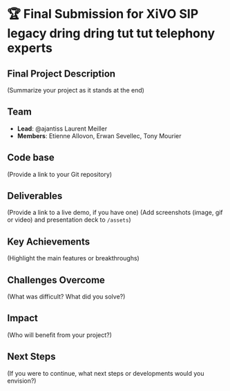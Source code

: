 # 🏆 Final Submission for XiVO SIP legacy dring dring tut tut telephony experts

## Final Project Description
(Summarize your project as it stands at the end)

## Team
- **Lead**: @ajantiss Laurent Meiller
- **Members**: Etienne Allovon, Erwan Sevellec, Tony Mourier

## Code base
(Provide a link to your Git repository)

## Deliverables 
(Provide a link to a live demo, if you have one)
(Add screenshots (image, gif or video) and presentation deck to `/assets`)

## Key Achievements
(Highlight the main features or breakthroughs)

## Challenges Overcome
(What was difficult? What did you solve?)

## Impact
(Who will benefit from your project?)

## Next Steps
(If you were to continue, what next steps or developments would you envision?)
